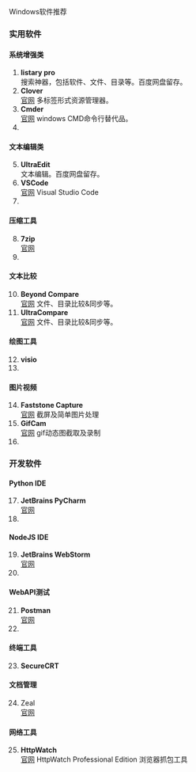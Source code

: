 Windows软件推荐
### 实用软件
#### 系统增强类
 1. **listary pro**  
 搜索神器，包括软件、文件、目录等。百度网盘留存。
 2. **Clover**  
 [官网](http://cn.ejie.me/) 多标签形式资源管理器。
 3. **Cmder**  
[官网](http://cmder.net/) windows CMD命令行替代品。
 4.    
#### 文本编辑类
 5.  **UltraEdit**  
文本编辑。百度网盘留存。
 6. **VSCode**  
[官网](https://code.visualstudio.com/) Visual Studio Code
 7. 
#### 压缩工具
 8. **7zip**  
[官网](https://www.7-zip.org/)
 9. 
#### 文本比较
 10. **Beyond Compare**  
[官网](https://www.scootersoftware.com/) 文件、目录比较&同步等。
 11. **UltraCompare**  
[官网](https://www.ultraedit.com/products/ultracompare/) 文件、目录比较&同步等。
#### 绘图工具
 12. **visio**
 13. 
#### 图片视频
 14. **Faststone Capture**  
[官网](http://www.faststone.org/)  截屏及简单图片处理
 15. **GifCam**  
[官网](http://blog.bahraniapps.com/gifcam/) gif动态图截取及录制
 16. 
### 开发软件
#### Python IDE
 17. **JetBrains  PyCharm**   
[官网](https://www.jetbrains.com/pycharm/)
 18. 
 #### NodeJS IDE
 19.  **JetBrains WebStorm**  
[官网](https://www.jetbrains.com/webstorm/)
 20. 
 #### WebAPI测试
 21. **Postman**  
 [官网](https://www.getpostman.com/)
 22. 
 #### 终端工具
 23. **SecureCRT**  
 #### 文档管理
 24. Zeal  
  [官网](https://zealdocs.org/)
 #### 网络工具
 25. **HttpWatch**   
 [官网](https://www.httpwatch.com/) HttpWatch Professional Edition 浏览器抓包工具

<!--stackedit_data:
eyJoaXN0b3J5IjpbLTEyOTU2NzU0OTYsLTEzNzk5ODQ2NjRdfQ
==
-->